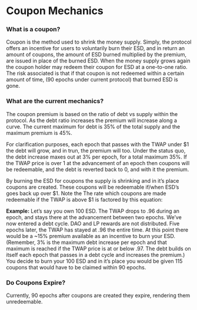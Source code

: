 # Coupon Mechanics

### What is a coupon?

Coupon is the method used to shrink the money supply. Simply, the protocol offers an incentive for users to voluntarily burn their ESD, and in return an amount of coupons, the amount of ESD burned multiplied by the premium, are issued in place of the burned ESD.  When the money supply grows again the coupon holder may redeem their coupon for ESD at a one-to-one ratio. The risk associated is that if that coupon is not redeemed within a certain amount of time, (90 epochs under current protocol) that burned ESD is gone.

### What are the current mechanics?

The coupon premium is based on the ratio of debt vs supply within the protocol. As the debt ratio increases the premium will increase along a curve. The current maximum for debt is 35% of the total supply and the maximum premium is 45%.

For clarification purposes, each epoch that passes with the TWAP under $1 the debt will grow, and in trun, the premium will too. Under the status quo, the debt increase maxes out at 3% per epoch, for a total maximum 35%. If the TWAP price is over 1 at the advancement of an epoch then coupons will be redeemable, and the debt is reverted back to 0, and with it the premium.

By burning the ESD for coupons the supply is shrinking and in it’s place coupons are created. These coupons will be redeemable if/when ESD’s goes back up over $1. Note the  The rate which coupons are made redeemable if the TWAP is above $1 is factored by this equation:

**Example:**
Let’s say you own 100 ESD. The TWAP drops to .96 during an epoch, and stays there at the advancement between two epochs. We’ve now entered a debt cycle. DAO and LP rewards are not distributed. Five epochs later, the TWAP has stayed at .96 the entire time. At this point there would be a ~15% premium available as an incentive to burn your ESD. (Remember, 3% is the maximum debt increase per epoch and that maximum is reached if the TWAP price is at or below .97. The debt builds on itself each epoch that passes in a debt cycle and increases the premium.) You decide to burn your 100 ESD and in it’s place you would be given 115 coupons that would have to be claimed within 90 epochs.

### Do Coupons Expire?

Currently, 90 epochs after coupons are created they expire, rendering them unredeemable.
